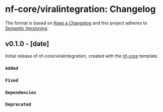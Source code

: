 # nf-core/viralintegration: Changelog

The format is based on [Keep a Changelog](https://keepachangelog.com/en/1.0.0/)
and this project adheres to [Semantic Versioning](https://semver.org/spec/v2.0.0.html).

## v0.1.0 - [date]

Initial release of nf-core/viralintegration, created with the [nf-core](https://nf-co.re/) template.

### `Added`

### `Fixed`

### `Dependencies`

### `Deprecated`
